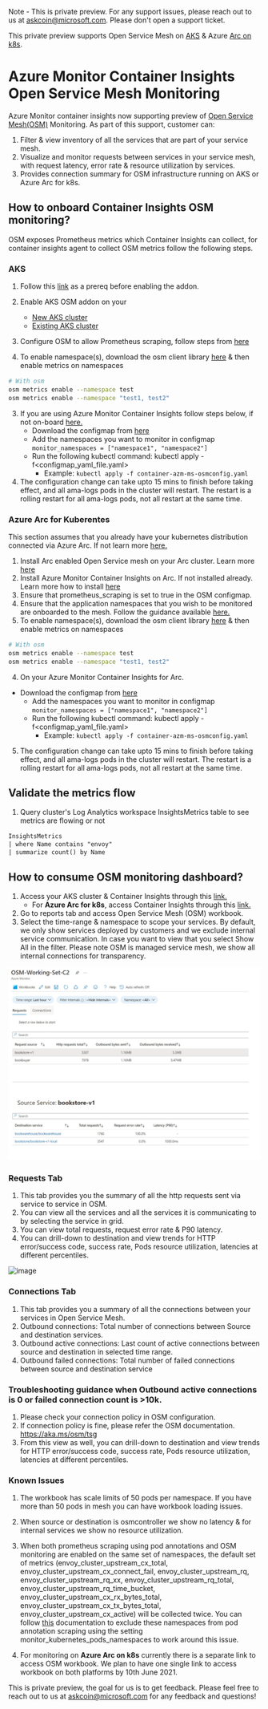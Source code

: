 Note - This is private preview. For any support issues, please reach out to us at [askcoin@microsoft.com](mailto:askcoin@microsoft.com). Please don't open a support ticket.

This private preview supports Open Service Mesh on [AKS](https://docs.microsoft.com/azure/aks/servicemesh-osm-about) & Azure [Arc on k8s](http://docs.microsoft.com/azure/azure-arc/kubernetes/tutorial-arc-enabled-osm).

# Azure Monitor Container Insights Open Service Mesh Monitoring

Azure Monitor container insights now supporting preview of [Open Service Mesh(OSM)](https://docs.microsoft.com/azure/aks/servicemesh-osm-about) Monitoring. As part of this support, customer can:
1.	Filter & view inventory of all the services that are part of your service mesh.
2.	Visualize and monitor requests between services in your service mesh, with request latency, error rate & resource utilization by services.
3.	Provides connection summary for OSM infrastructure running on AKS or Azure Arc for k8s.

## How to onboard Container Insights OSM monitoring?
OSM exposes Prometheus metrics which Container Insights can collect, for container insights agent to collect OSM metrics follow the following steps.
### AKS
1.  Follow this [link](https://docs.microsoft.com/en-us/azure/aks/servicemesh-osm-about?pivots=client-operating-system-linux#register-the-aks-openservicemesh-preview-feature) as a prereq before enabling the addon. 

2.  Enable AKS OSM addon on your 
     - [New AKS cluster](https://docs.microsoft.com/en-us/azure/aks/servicemesh-osm-about?pivots=client-operating-system-linux#install-open-service-mesh-osm-azure-kubernetes-service-aks-add-on-for-a-new-aks-cluster)
     - [Existing AKS cluster](https://docs.microsoft.com/en-us/azure/aks/servicemesh-osm-about?pivots=client-operating-system-linux#enable-open-service-mesh-osm-azure-kubernetes-service-aks-add-on-for-an-existing-aks-cluster)
2.	Configure OSM to allow Prometheus scraping, follow steps from [here](https://docs.microsoft.com/en-us/azure/aks/servicemesh-osm-about?pivots=client-operating-system-linux#configure-osm-to-allow-prometheus-scraping)
3.  To enable namespace(s), download the osm client library [here](https://docs.microsoft.com/en-us/azure/aks/servicemesh-osm-about?pivots=client-operating-system-linux#osm-service-quotas-and-limits-preview) & then enable metrics on namespaces
```bash
# With osm
osm metrics enable --namespace test
osm metrics enable --namespace "test1, test2"

```
3.	If you are using Azure Monitor Container Insights follow steps below, if not on-board [here.](https://docs.microsoft.com/azure/azure-monitor/containers/container-insights-overview)
     * Download the configmap from [here](https://github.com/microsoft/Docker-Provider/blob/ci_prod/kubernetes/container-azm-ms-osmconfig.yaml)
     * Add the namespaces you want to monitor in configmap `monitor_namespaces = ["namespace1", "namespace2"]`
     * Run the following kubectl command: kubectl apply -f<configmap_yaml_file.yaml>
         * Example: `kubectl apply -f container-azm-ms-osmconfig.yaml`
4. The configuration change can take upto 15 mins to finish before taking effect, and all ama-logs pods in the cluster will restart. The restart is a rolling restart for all ama-logs pods, not all restart at the same time.

### Azure Arc for Kuberentes
This section assumes that you already have your kubernetes distribution connected via Azure Arc. If not learn more [here.](https://docs.microsoft.com/en-us/azure/azure-arc/kubernetes/quickstart-connect-cluster)

1. Install Arc enabled Open Service mesh on your Arc cluster. Learn more [here](http://docs.microsoft.com/azure/azure-arc/kubernetes/tutorial-arc-enabled-osm#install-arc-enabled-open-service-mesh-osm-on-an-arc-enabled-kubernetes-cluster)
2. Install Azure Monitor Container Insights on Arc. If not installed already. Learn more how to install [here](https://docs.microsoft.com/azure/azure-monitor/containers/container-insights-enable-arc-enabled-clusters)
3. Ensure that prometheus_scraping is set to true in the OSM configmap.
3. Ensure that the application namespaces that you wish to be monitored are onboarded to the mesh. Follow the guidance available [here.](http://docs.microsoft.com/azure/azure-arc/kubernetes/tutorial-arc-enabled-osm#onboard-namespaces-to-the-service-mesh)
4. To enable namespace(s), download the osm client library [here](https://docs.microsoft.com/en-us/azure/aks/servicemesh-osm-about?pivots=client-operating-system-linux#osm-service-quotas-and-limits-preview) & then enable metrics on namespaces
```bash
# With osm
osm metrics enable --namespace test
osm metrics enable --namespace "test1, test2"

```
4. On your Azure Monitor Container Insights for Arc.
 * Download the configmap from [here](https://github.com/microsoft/Docker-Provider/blob/ci_prod/kubernetes/container-azm-ms-osmconfig.yaml)
     * Add the namespaces you want to monitor in configmap `monitor_namespaces = ["namespace1", "namespace2"]`
     * Run the following kubectl command: kubectl apply -f<configmap_yaml_file.yaml>
         * Example: `kubectl apply -f container-azm-ms-osmconfig.yaml`
5. The configuration change can take upto 15 mins to finish before taking effect, and all ama-logs pods in the cluster will restart. The restart is a rolling restart for all ama-logs pods, not all restart at the same time.

## Validate the metrics flow
1.	Query cluster's Log Analytics workspace InsightsMetrics table to see metrics are flowing or not
```
InsightsMetrics
| where Name contains "envoy"
| summarize count() by Name
```

## How to consume OSM monitoring dashboard?
1.	Access your AKS cluster & Container Insights through this [link.](https://aka.ms/azmon/osmux)
     *  For **Azure Arc for k8s**, access Container Insights through this [link.](https://aka.ms/azmon/osmarcux)
3.	Go to reports tab and access Open Service Mesh (OSM) workbook.
4.	Select the time-range & namespace to scope your services. By default, we only show services deployed by customers and we exclude internal service communication. In case you want to view that you select Show All in the filter. Please note OSM is managed service mesh, we show all internal connections for transparency. 

![alt text](https://github.com/microsoft/Docker-Provider/blob/saarorOSMdoc/Documentation/OSMPrivatePreview/Image1.jpg)
### Requests Tab
1.	This tab provides you the summary of all the http requests sent via service to service in OSM.
2.	You can view all the services and all the services it is communicating to by selecting the service in grid.
3.	You can view total requests, request error rate & P90 latency.
4.	You can drill-down to destination and view trends for HTTP error/success code, success rate, Pods resource utilization, latencies at different percentiles.

![image](https://user-images.githubusercontent.com/31900410/119195241-2e712000-ba39-11eb-8cb0-2d7d16e26d1b.png)

### Connections Tab
1.	This tab provides you a summary of all the connections between your services in Open Service Mesh. 
2.	Outbound connections: Total number of connections between Source and destination services.
3.	Outbound active connections: Last count of active connections between source and destination in selected time range.
4.	Outbound failed connections: Total number of failed connections between source and destination service

### Troubleshooting guidance when Outbound active connections is 0 or failed connection count is >10k.
1. Please check your connection policy in OSM configuration.
2. If connection policy is fine, please refer the OSM documentation. https://aka.ms/osm/tsg
3. From this view as well, you can drill-down to destination and view trends for HTTP error/success code, success rate, Pods resource utilization, latencies at different percentiles.


### Known Issues
1.	The workbook has scale limits of 50 pods per namespace. If you have more than 50 pods in mesh you can have workbook loading issues.
2.	When source or destination is osmcontroller we show no latency & for internal services we show no resource utilization. 
3.  When both prometheus scraping using pod annotations and OSM monitoring are enabled on the same set of namespaces, the default set of metrics (envoy_cluster_upstream_cx_total, envoy_cluster_upstream_cx_connect_fail, envoy_cluster_upstream_rq, envoy_cluster_upstream_rq_xx, envoy_cluster_upstream_rq_total, envoy_cluster_upstream_rq_time_bucket, envoy_cluster_upstream_cx_rx_bytes_total, envoy_cluster_upstream_cx_tx_bytes_total, envoy_cluster_upstream_cx_active) will be collected twice. You can follow [this](https://docs.microsoft.com/en-us/azure/azure-monitor/containers/container-insights-prometheus-integration#prometheus-scraping-settings) documentation to exclude these namespaces from pod annotation scraping using the setting monitor_kubernetes_pods_namespaces to work around this issue.

4.  For monitoring on **Azure Arc on k8s** currently there is a separate link to access OSM workbook. We plan to have one single link to access workbook on both platforms by 10th June 2021.

This is private preview, the goal for us is to get feedback. Please feel free to reach out to us at [askcoin@microsoft.com](mailto:askcoin@microsoft.com) for any feedback and questions!
